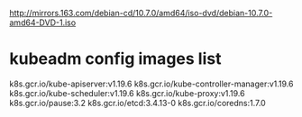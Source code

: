 http://mirrors.163.com/debian-cd/10.7.0/amd64/iso-dvd/debian-10.7.0-amd64-DVD-1.iso

# kubeadm config images list

k8s.gcr.io/kube-apiserver:v1.19.6 k8s.gcr.io/kube-controller-manager:v1.19.6 k8s.gcr.io/kube-scheduler:v1.19.6 k8s.gcr.io/kube-proxy:v1.19.6
k8s.gcr.io/pause:3.2 k8s.gcr.io/etcd:3.4.13-0 k8s.gcr.io/coredns:1.7.0

